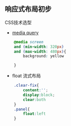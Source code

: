 ## 响应式布局初步

CSS技术选型

- [media query](https://developer.mozilla.org/en-US/docs/Web/CSS/@media)

```css
	@media screen  
	and (min-width: 320px) 
  	and (max-width: 480px){
  		background: yellow

  	}

```

- float 流式布局


```css
	.clear-fix{
		content:'';
		display:block;
		clear:both
	}
	.panel{
		float:left
	}
```